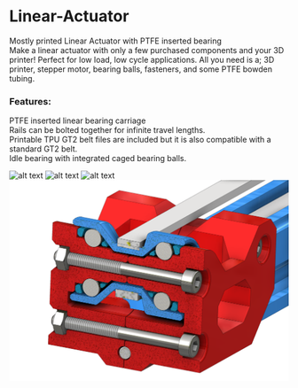 # Linear-Actuator<br/>
Mostly printed Linear Actuator with PTFE inserted bearing
<br/>
Make a linear actuator with only a few purchased components and your 3D printer! Perfect for low load, low cycle applications. All you need is a; 3D printer, stepper motor, bearing balls, fasteners, and some PTFE bowden tubing. <br/>
### Features:
PTFE inserted linear bearing carriage<br/>
Rails can be bolted together for infinite travel lengths. <br/>
Printable TPU GT2 belt files are included but it is also compatible with a standard GT2 belt. <br/>
Idle bearing with integrated caged bearing balls. <br/>

![alt text](https://github.com/3dprintingworld/Linear-Actuator/blob/main/Images/LINEAR%20ACTUATOR-1.JPG)
![alt text](https://github.com/3dprintingworld/Linear-Actuator/blob/main/Images/LINEAR%20ACTUATOR-2.JPG)
![alt text](https://github.com/3dprintingworld/Linear-Actuator/blob/main/Images/LINEAR%20ACTUATOR-3.JPG)
![alt text](https://github.com/3dprintingworld/Linear-Actuator/blob/main/Images/IDLE-2.png)
